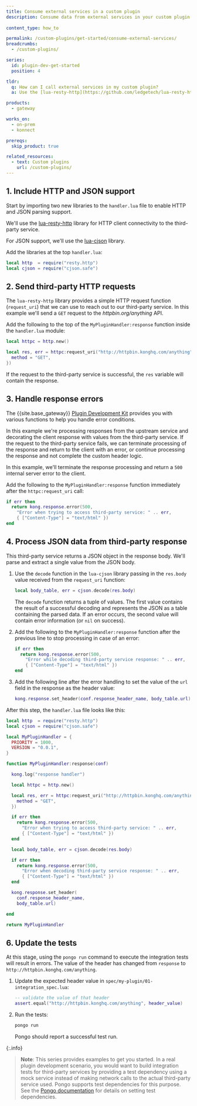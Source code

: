 ```yaml
---
title: Consume external services in a custom plugin
description: Consume data from external services in your custom plugin using an HTTP client and parsing JSON values.
  
content_type: how_to

permalink: /custom-plugins/get-started/consume-external-services/
breadcrumbs:
  - /custom-plugins/

series:
  id: plugin-dev-get-started
  position: 4

tldr:
  q: How can I call external services in my custom plugin?
  a: Use the [lua-resty-http](https://github.com/ledgetech/lua-resty-http) and [lua-cjson](https://github.com/mpx/lua-cjson) libraries to make HTTP requests and parse the JSON responses.

products:
  - gateway

works_on:
  - on-prem
  - konnect

prereqs:
  skip_product: true

related_resources:
  - text: Custom plugins
    url: /custom-plugins/
---
```


## 1. Include HTTP and JSON support

Start by importing two new libraries to the `handler.lua` file to enable 
HTTP and JSON parsing support. 

We'll use the [lua-resty-http](https://github.com/ledgetech/lua-resty-http)
library for HTTP client connectivity to the third-party service.

For JSON support, we'll use the [lua-cjson](https://github.com/mpx/lua-cjson) library.

Add the libraries at the top `handler.lua`:

```lua
local http  = require("resty.http")
local cjson = require("cjson.safe")
```

## 2. Send third-party HTTP requests

The `lua-resty-http` library provides a simple HTTP request
function (`request_uri`) that we can use to reach out to our third-party service. 
In this example we'll send a `GET` request to the _httpbin.org/anything_ API.

Add the following to the top of the `MyPluginHandler:response` function inside the
`handler.lua` module:
```lua
local httpc = http.new()

local res, err = httpc:request_uri("http://httpbin.konghq.com/anything", {
  method = "GET",
})
```

If the request to the third-party service is successful, the `res` 
variable will contain the response.

## 3. Handle response errors

The {{site.base_gateway}} 
[Plugin Development Kit](/gateway/pdk/reference/) 
provides you with various functions to help you handle error conditions.

In this example we're processing responses from the upstream service
and decorating the client response with values from the third-party service. 
If the request to the third-party service fails, we can terminate processing 
of the response and return to the client with an error, 
or continue processing the response and not complete the custom header logic. 

In this example, we'll terminate the
response processing and return a `500` internal server error to the client.

Add the following to the `MyPluginHandler:response` function immediately
after the `httpc:request_uri` call:

```lua
if err then
  return kong.response.error(500,
    "Error when trying to access third-party service: " .. err,
    { ["Content-Type"] = "text/html" })
end
```

## 4. Process JSON data from third-party response

This third-party service returns a JSON object in the response body. 
We'll parse and extract a single value from the JSON body.

1. Use the `decode` function in the `lua-cjson` library passing in the `res.body` value received from the `request_uri` function:
   ```lua
   local body_table, err = cjson.decode(res.body)
   ```

   The `decode` function returns a tuple of values. The first value contains the result of a successful decoding and represents the JSON as a table containing the parsed data. If an error occurs, the second value will contain error information (or `nil` on success).

1. Add the following to the `MyPluginHandler:response` function after the previous line to stop processing in case of an error:
   ```lua
   if err then
     return kong.response.error(500,
       "Error while decoding third-party service response: " .. err,
       { ["Content-Type"] = "text/html" })
   end
   ```

1. Add the following line after the error handling to set the value of the `url` field in the response as the header value:
   ```lua
   kong.response.set_header(conf.response_header_name, body_table.url)
   ```

After this step, the `handler.lua` file looks like this:
```lua
local http  = require("resty.http")
local cjson = require("cjson.safe")

local MyPluginHandler = {
  PRIORITY = 1000,
  VERSION = "0.0.1",
}

function MyPluginHandler:response(conf)

  kong.log("response handler")

  local httpc = http.new()

  local res, err = httpc:request_uri("http://httpbin.konghq.com/anything", {
    method = "GET",
  })

  if err then
    return kong.response.error(500,
      "Error when trying to access third-party service: " .. err,
      { ["Content-Type"] = "text/html" })
  end

  local body_table, err = cjson.decode(res.body)

  if err then
    return kong.response.error(500,
      "Error when decoding third-party service response: " .. err,
      { ["Content-Type"] = "text/html" })
  end

  kong.response.set_header(
    conf.response_header_name,
    body_table.url)

end

return MyPluginHandler
```

## 6. Update the tests

At this stage, using the `pongo run` command to execute the integration tests will result in errors.
The value of the header has changed from `response` to `http://httpbin.konghq.com/anything`. 

1. Update the expected header value in `spec/my-plugin/01-integration_spec.lua`:
   ```lua
   -- validate the value of that header
   assert.equal("http://httpbin.konghq.com/anything", header_value)
   ```

1. Run the tests:
   ```sh
   pongo run
   ```
   Pongo should report a successful test run.

{:.info}
> **Note**: This series provides examples to get you started. 
> In a real plugin development scenario, you would want to build integration tests for third-party services by providing a test dependency using a mock service instead of making network calls to the actual third-party service used. 
> Pongo supports test dependencies for this purpose. 
> See the [Pongo documentation](https://github.com/Kong/kong-pongo?tab=readme-ov-file#test-dependencies) for details on setting test dependencies.